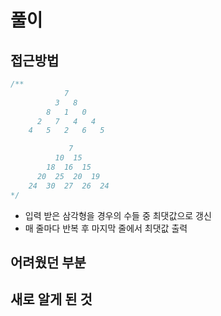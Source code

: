 # 풀이

## 접근방법

```java
/**
            7
          3   8
        8   1   0
      2   7   4   4
    4   5   2   6   5

             7
          10  15
        18  16  15
      20  25  20  19
    24  30  27  26  24
*/
```

- 입력 받은 삼각형을 경우의 수들 중 최댓값으로 갱신
- 매 줄마다 반복 후 마지막 줄에서 최댓값 출력

## 어려웠던 부분

## 새로 알게 된 것
